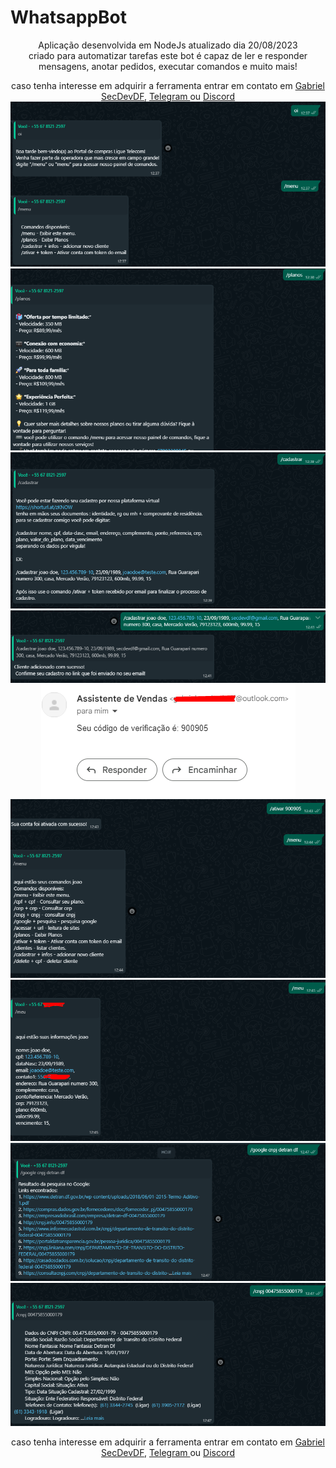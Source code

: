 # WhatsappBot
<center>
Aplicação desenvolvida em NodeJs  atualizado dia 20/08/2023<br> criado para automatizar tarefas este bot é capaz de ler e responder mensagens, anotar pedidos, executar comandos e muito mais!<br>
<p> caso tenha interesse em adquirir a ferramenta entrar em contato em <a href="https://wa.me/5567992389945">Gabriel SecDevDF</a>, <a href="https://t.me/secdevdf">Telegram </a> ou <a href="https://discord.gg/Uq2mgCSZA2">Discord </a>
<img src="01.png">
<img src="02.png">
<img src="03.png">
  <img src="04.png">
<img src="05.png">
<img src="06.png">
  <img src="07.png">
<img src="08.png">
<img src="09.png">
  <p> caso tenha interesse em adquirir a ferramenta entrar em contato em <a href="https://wa.me/5567992389945">Gabriel SecDevDF</a>, </a><a href="https://t.me/secdevdf">Telegram </a> ou <a href="https://discord.gg/Uq2mgCSZA2">Discord </a>
</center>
